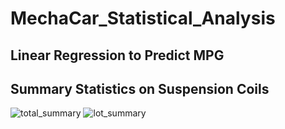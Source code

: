 # MechaCar_Statistical_Analysis



## Linear Regression to Predict MPG

## Summary Statistics on Suspension Coils
![total_summary](https://user-images.githubusercontent.com/95547517/162605794-c085f7a9-3012-4769-b40f-257ea0724315.png)
![lot_summary](https://user-images.githubusercontent.com/95547517/162605795-f9732511-010a-4605-a835-347539c54c3c.png)
